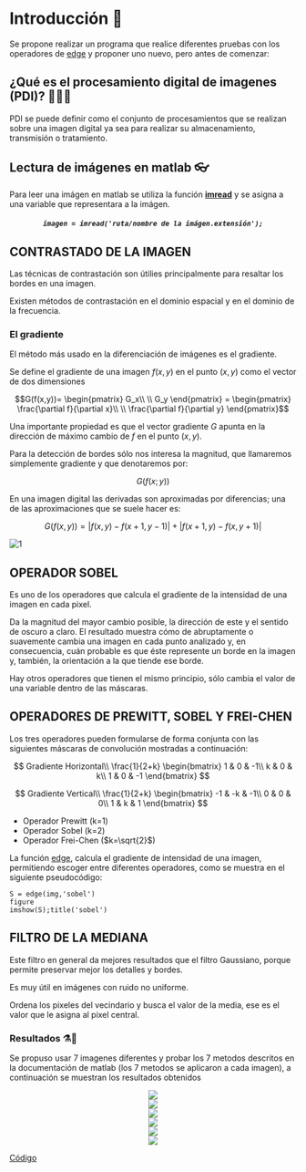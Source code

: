 # Introducción 📖
Se propone realizar un programa que realice diferentes pruebas con los operadores de <a href="https://la.mathworks.com/help/images/ref/edge.html">edge</a> y proponer uno nuevo, pero antes de comenzar:

## ¿Qué es el procesamiento digital de imagenes (PDI)? 🤷‍♂️🤷‍
PDI se puede definir como el conjunto de procesamientos que se realizan sobre una imagen digital ya sea para realizar su almacenamiento, transmisión o tratamiento.

## Lectura de imágenes en matlab 👓
Para leer una imágen en matlab se utiliza la función <a href="https://la.mathworks.com/help/matlab/ref/imread.html"> **imread**</a> y se asigna a una variable que representara a la imágen.

<h5 align="center"><code>imagen = imread('ruta/nombre de la imágen.extensión');</code></h5>

## CONTRASTADO DE LA IMAGEN
Las técnicas de contrastación son útilies principalmente para resaltar los bordes en una imagen.

Existen métodos de contrastación en el dominio espacial y en el dominio de la frecuencia.

### El gradiente
El método más usado en la diferenciación de imágenes es el gradiente.

Se define el gradiente de una imagen $f(x,y)$ en el punto $(x,y)$ como el vector de dos dimensiones

$$G(f(x,y))= \begin{pmatrix}
G_x\\
\\
G_y
\end{pmatrix} = 
\begin{pmatrix}
\frac{\partial f}{\partial x}\\
\\
\frac{\partial f}{\partial y}
\end{pmatrix}$$

Una importante propiedad es que el vector gradiente $G$ apunta en la dirección de máximo cambio de $f$ en el punto $(x,y)$.

Para la detección de bordes sólo nos interesa la magnitud, que llamaremos simplemente gradiente y que denotaremos por:

$$G(f(x;y))$$

En una imagen digital las derivadas son aproximadas por diferencias; una de las aproximaciones que se suele hacer es:

$$G(f(x,y))=|f(x,y)-f(x+1,y-1)| + |f(x+1,y)-f(x,y+1)|$$

![1](DocIMG/1.png)

## OPERADOR SOBEL
Es uno de los operadores que calcula el gradiente de la intensidad de una imagen en cada pixel.

Da la magnitud del mayor cambio posible, la dirección de este y el sentido de oscuro a claro. El resultado muestra cómo de abruptamente o suavemente cambia una imagen en cada punto analizado y, en consecuencia, cuán probable es que éste represente un borde en la imagen y, también, la orientación a la que tiende ese borde.

Hay otros operadores que tienen el mismo principio, sólo cambia el valor de una variable dentro de las máscaras.

## OPERADORES DE PREWITT, SOBEL Y FREI-CHEN
Los tres operadores pueden formularse de forma conjunta con las siguientes máscaras de convolución mostradas a continuación:

$$
Gradiente Horizontal\\
\frac{1}{2+k} 
\begin{bmatrix}
1 & 0 & -1\\
k & 0 & k\\
1 & 0 & -1
\end{bmatrix}
$$

$$
Gradiente Vertical\\
\frac{1}{2+k} 
\begin{bmatrix}
-1 & -k & -1\\
0 & 0 & 0\\
1 & k & 1
\end{bmatrix}
$$

* Operador Prewitt (k=1)
* Operador Sobel (k=2)
* Operador Frei-Chen ($k=\sqrt{2}$)

La función <a href="https://la.mathworks.com/help/images/ref/edge.html">edge</a>, calcula el gradiente de intensidad de una imagen, permitiendo escoger entre diferentes operadores, como se muestra en el siguiente pseudocódigo:

~~~
S = edge(img,'sobel')
figure
imshow(S);title('sobel')
~~~

## FILTRO DE LA MEDIANA
Este filtro en general da mejores resultados que el filtro Gaussiano, porque permite preservar mejor los detalles y bordes.

Es muy útil en imágenes con ruido no uniforme.

Ordena los pixeles del vecindario y busca el valor de la media, ese es el valor que le asigna al pixel central.

### Resultados ⚗🧪

Se propuso usar 7 imagenes diferentes y probar los 7 metodos descritos en la documentación de matlab (los 7 metodos se aplicaron a cada imagen), a continuación se muestran los resultados obtenidos

<div align="center"><img src="DocIMG/RS.gif"></div>

<div align="center"><img src="DocIMG/RP.gif"></div>

<div align="center"><img src="DocIMG/RR.gif"></div>

<div align="center"><img src="DocIMG/RL.gif"></div>

<div align="center"><img src="DocIMG/RC.gif"></div>

<div align="center"><img src="DocIMG/RA.gif"></div>

<a href="https://github.com/ArturoEmmanuelToledoAguado/Edge/blob/main/Edge.m">Código</a>